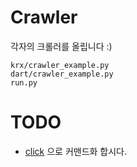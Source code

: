 # Crawler

각자의 크롤러를 올립니다 :)

```
krx/crawler_example.py
dart/crawler_example.py
run.py
```

# TODO

- [click](http://click.pocoo.org/5/) 으로 커맨드화 합시다.
